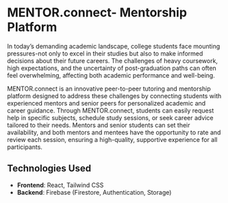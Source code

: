 # MENTOR.connect- Mentorship Platform
In today’s demanding academic landscape, college students face mounting pressures-not only to excel in their studies but also to make informed decisions about their future careers. The challenges of heavy coursework, high expectations, and the uncertainty of post-graduation paths can often feel overwhelming, affecting both academic performance and well-being.

MENTOR.connect is an innovative peer-to-peer tutoring and mentorship platform designed to address these challenges by connecting students with experienced mentors and senior peers for personalized academic and career guidance. Through MENTOR.connect, students can easily request help in specific subjects, schedule study sessions, or seek career advice tailored to their needs. Mentors and senior students can set their availability, and both mentors and mentees have the opportunity to rate and review each session, ensuring a high-quality, supportive experience for all participants.

## Technologies Used

- **Frontend**: React, Tailwind CSS
- **Backend**: Firebase (Firestore, Authentication, Storage)


